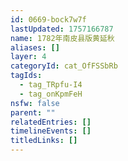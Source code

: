 ```yaml
---
id: 0669-bock7w7f
lastUpdated: 1757166787
name: 1782年南皮县版黄延秋
aliases: []
layer: 4
categoryId: cat_OfFSSbRb
tagIds:
  - tag_TRpfu-I4
  - tag_onKpmFeH
nsfw: false
parent: ""
relatedEntries: []
timelineEvents: []
titledLinks: []
---
```


